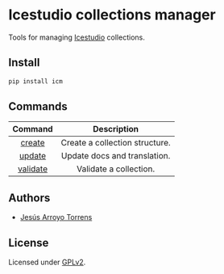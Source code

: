 # Icestudio collections manager

Tools for managing [Icestudio](https://github.com/FPGAwars) collections.

## Install

```bash
pip install icm
```

## Commands

|  Command   | Description |
|:----------:|:-----------:|
| [create]() | Create a collection structure. |
| [update]() | Update docs and translation. |
| [validate]() | Validate a collection. |

## Authors

* [Jesús Arroyo Torrens](https://github.com/Jesus89)

## License

Licensed under [GPLv2](http://opensource.org/licenses/GPL-2.0).
